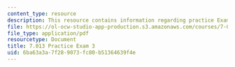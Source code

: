 ```yaml
---
content_type: resource
description: This resource contains information regarding practice Exam 3.
file: https://ol-ocw-studio-app-production.s3.amazonaws.com/courses/7-013-introductory-biology-spring-2013/6ba63a3a7f289073fc80b51364639f4e_MIT7_013S13_Exam_3.pdf
file_type: application/pdf
resourcetype: Document
title: 7.013 Practice Exam 3
uid: 6ba63a3a-7f28-9073-fc80-b51364639f4e
---
```

